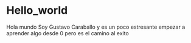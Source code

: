 # Hello_world
Hola mundo
Soy Gustavo Caraballo y es un poco estresante empezar a aprender algo desde 0 pero es el camino al exito
